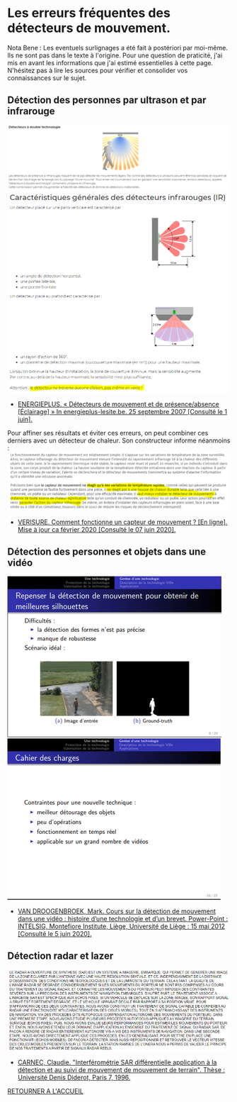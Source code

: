 # Les erreurs fréquentes des détecteurs de mouvement.
Nota Bene : Les eventuels surlignages a été fait à postériori par moi-même. Ils ne sont pas dans le texte à l'origine. Pour une question de praticité, j'ai mis en avant les informations que j'ai estimé essentielles à cette page. N'hésitez pas à lire les sources pour vérifier et consolider vos connaissances sur le sujet.

## Détection des personnes par ultrason et par infrarouge
![Limite de l'Ultrasonique et Infrarouge](images/ddmDoubleTech.PNG)
![Limite Infrarouge](images/ddmIRattraitlimite2.PNG)

- [ENERGIEPLUS. « Détecteurs de mouvement et de présence/absence [Éclairage] » In energieplus-lesite.be. 25 septembre 2007 [Consulté le 1 juin].](https://energieplus-lesite.be/techniques/eclairage10/commandes/gestion-en-fonction-de-la-presence/detecteurs-de-mouvement-et-de-presence-absence/)


Pour affiner ses résultats et éviter ces erreurs, on peut combiner ces derniers avec un détecteur de chaleur. Son constructeur informe néanmoins :
![Limite capteur thermique à changement rapide de température](images/ddmVerisureThermiquelimite.PNG)

- [VERISURE. Comment fonctionne un capteur de mouvement ? [En ligne]. Mise à jour ca février 2020 [Consulté le 07 juin 2020].](https://www.verisure.fr/guide-securite/systeme-d-alarme/composants-alarme/detecteur-de-mouvement/comment-fonctionne-un-capteur-de-mouvement)

## Détection des personnes et objets dans une vidéo
![Limite technique vidéo-surveillance](images/ddmCoursfct1.PNG)
![Limite technique vidéo-surveillance](images/ddmCoursfct2.PNG)

- [VAN DROOGENBROEK, Mark. Cours sur la détection de mouvement dans une vidéo : histoire d’une technologie et d’un brevet. Power-Point : INTELSIG, Montefiore Institute, Liège, Université de Liège : 15 mai 2012 [Consulté le 5 juin 2020].](https://orbi.uliege.be/bitstream/2268/121415/1/VanDroogenbroeck2012LaDetection.pdf)

## Détection radar et lazer
![Limite technique à la vidéo surveillance par radars](images/ddmGlissementTerrain.PNG)

- [CARNEC, Claudie. "Interférométrie SAR différentielle application à la détection et au suivi de mouvement de mouvement de terrain". Thèse : Université Denis Diderot, Paris 7, 1996.](https://www.worldcat.org/title/interferometrie-sar-differentielle-application-a-la-detection-et-au-suivi-de-mouvements-de-terrain/oclc/36434958&referer=brief_results)

[RETOURNER A L'ACCUEIL](https://arrunae.github.io/projet-aori-ob/accueil)
